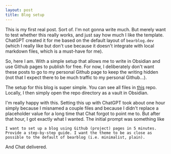 ```yaml
---
layout: post
title: Blog setup
---
```


This is my first real post. Sort of. I'm not gonna write much. But merely want to test whether this really works, and just say how much I like the template. ChatGPT created it for me based on the default layout of `bearblog.dev` (which I really like but don't use because it doesn't integrate with local markdown files, which is a must-have for me).

So, here I am. With a simple setup that allows me to write in Obsidian and use Github pages to publish for free. For now, I deliberately don't want these posts to go to my personal Github page to keep the writing hidden (not that I expect there to be much traffic to my personal Github...).

The setup for this blog is super simple. You can see all files in [this](https://github.com/fabiangunzinger/reveal) repo. Locally, I then simply open the repo directory as a vault in Obsidian.

I'm really happy with this. Setting this up with ChatGPT took about one hour simply because I misnamed a couple files and because I didn't replace a placeholder value for a long time that Chat forgot to point me to. But after that hour, I got exactly what I wanted. The initial prompt was something like

```
I want to set up a blog using Github (project) pages in 5 minutes. Provide a step-by-step guide. I want the theme to be as close as possible to the default of bearblog (i.e. minimalist, plain).
```
And Chat delivered. 